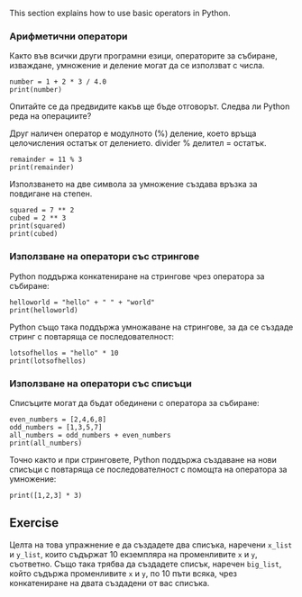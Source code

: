 This section explains how to use basic operators in Python.

### Арифметични оператори

Както във всички други програмни езици, операторите за събиране, изваждане, умножение и деление могат да се използват с числа.<br>

    number = 1 + 2 * 3 / 4.0
    print(number)

Опитайте се да предвидите какъв ще бъде отговорът. Следва ли Python реда на операциите?

Друг наличен оператор е модулното (%) деление, което връща целочисления остатък от делението. divider % делител = остатък.

    remainder = 11 % 3
    print(remainder)

Използването на две символа за умножение създава връзка за повдигане на степен.

    squared = 7 ** 2
    cubed = 2 ** 3
    print(squared)
    print(cubed)

### Използване на оператори със стрингове

Python поддържа конкатениране на стрингове чрез оператора за събиране:

    helloworld = "hello" + " " + "world"
    print(helloworld)

Python също така поддържа умножаване на стрингове, за да се създаде стринг с повтаряща се последователност:

    lotsofhellos = "hello" * 10
    print(lotsofhellos)

### Използване на оператори със списъци

Списъците могат да бъдат обединени с оператора за събиране:

    even_numbers = [2,4,6,8]
    odd_numbers = [1,3,5,7]
    all_numbers = odd_numbers + even_numbers
    print(all_numbers)

Точно както и при стринговете, Python поддържа създаване на нови списъци с повтаряща се последователност с помощта на оператора за умножение:

    print([1,2,3] * 3)

Exercise
--------

Целта на това упражнение е да създадете два списъка, наречени `x_list` и `y_list`,
които съдържат 10 екземпляра на променливите `x` и `y`, съответно.
Също така трябва да създадете списък, наречен `big_list`, който съдържа
променливите `x` и `y`, по 10 пъти всяка, чрез конкатениране на двата създадени от вас списъка.